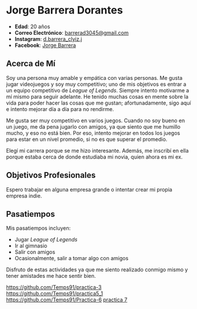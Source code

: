 # Jorge Barrera Dorantes

- **Edad**: 20 años
- **Correo Electrónico**: [barrerad3045@gmail.com](mailto:barrerad3045@gmail.com)
- **Instagram**: [d.barrera_clyiz.j](https://www.instagram.com/d.barrera_clyiz.j)
- **Facebook**: [Jorge Barrera](https://www.facebook.com/jorge.barrera)

## Acerca de Mí

Soy una persona muy amable y empática con varias personas. Me gusta jugar videojuegos y soy muy competitivo; uno de mis objetivos es entrar a un equipo competitivo de *League of Legends*. Siempre intento motivarme a mí mismo para seguir adelante. He tenido muchas cosas en mente sobre la vida para poder hacer las cosas que me gustan; afortunadamente, sigo aquí e intento mejorar día a día para no rendirme. 

Me gusta ser muy competitivo en varios juegos. Cuando no soy bueno en un juego, me da pena jugarlo con amigos, ya que siento que me humillo mucho, y eso no está bien. Por eso, intento mejorar en todos los juegos para estar en un nivel promedio, si no es que superar el promedio.

Elegí mi carrera porque se me hizo interesante. Además, me inscribí en ella porque estaba cerca de donde estudiaba mi novia, quien ahora es mi ex.

## Objetivos Profesionales

Espero trabajar en alguna empresa grande o intentar crear mi propia empresa indie.

## Pasatiempos

Mis pasatiempos incluyen:
- Jugar *League of Legends*
- Ir al gimnasio
- Salir con amigos
- Ocasionalmente, salir a tomar algo con amigos

Disfruto de estas actividades ya que me siento realizado conmigo mismo y tener amistades me hace sentir bien.

https://github.com/Temps91/practica-3
https://github.com/Temps91/practica5_1
https://github.com/Temps91/Practica-6
[practica 7](https://github.com/Temps91/Practica-6)
